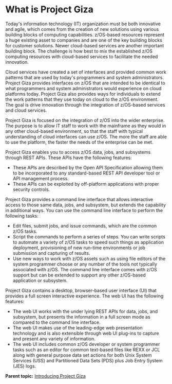 # What is Project Giza

Today's information technology (IT) organization must be both innovative and agile, which comes from the creation of new solutions using various building blocks of computing capabilities. z/OS-based resources represent a huge existing asset to companies and are one of the key building blocks for customer solutions. Newer cloud-based services are another important building block. The challenge is how best to mix the established z/OS computing resources with cloud-based services to facilitate the needed innovation.

Cloud services have created a set of interfaces and provided common work patterns that are used by today's programmers and system administrators. Project Giza provides interfaces on z/OS that are intended to be identical to what programmers and system administrators would experience on cloud platforms today. Project Giza also provides ways for individuals to extend the work patterns that they use today on cloud to the z/OS environment. The goal is drive innovation through the integration of z/OS-based services and cloud services.

Project Giza is focused on the integration of z/OS into the wider enterprise. The purpose is to allow IT staff to work with the mainframe as they would in any other cloud-based environment, so that the staff with typical understanding of cloud interfaces can use z/OS. The more the staff are able to use the platform, the faster the needs of the enterprise can be met.

Project Giza enables you to access z/OS data, jobs, and subsystems through REST APIs. These APIs have the following features:

- These APIs are described by the Open API Specification allowing them to be incorporated to any standard-based REST API developer tool or API management process.
- These APIs can be exploited by off-platform applications with proper security controls.

Project Giza provides a command line interface that allows interactive access to those same data, jobs, and subsystem, but extends the capability in additional ways. You can use the command line interface to perform the following tasks:

- Edit files, submit jobs, and issue commands, which are the common z/OS tasks.
- Script the commands to perform a series of steps. You can write scripts to automate a variety of z/OS tasks to speed such things as application deployment, provisioning of new run-time environments or job submission and capturing of results.
- Use new ways to work with z/OS assets such as using file editors of the system programmer choose or any number of the tools not typically associated with z/OS. The command line interface comes with z/OS support but can be extended to support any other z/OS-based application or subsystem.

Project Giza contains a desktop, browser-based user interface (UI) that provides a full screen interactive experience. The web UI has the following features:

- The web UI works with the under lying REST APIs for data, jobs, and subsystem, but presents the information in a full screen mode as compared to the command line interface.
- The web UI makes use of the leading-edge web presentation technology and is also extensible through web UI plug-ins to capture and present any variety of information.
- The web UI includes common z/OS developer or system programmer tasks such as an editor for common text-based files like REXX or JCL along with general purpose data set actions for both Unix System Services (USS) and Partitioned Data Sets (PDS) plus Job Entry System (JES) logs.

**Parent topic:** [Introducing Project Giza](../topics/introduction.md)
